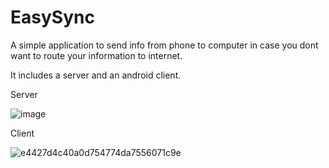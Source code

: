 # EasySync
A simple application to send info from phone to computer in case you dont want to route your information to internet.

It includes a server and an android client.

Server

![image](https://user-images.githubusercontent.com/126366476/221388262-5affcf8a-0fde-4e6f-9f46-409821a0b8e6.png)

Client

![e4427d4c40a0d754774da7556071c9e](https://user-images.githubusercontent.com/126366476/221388293-598ab124-29e0-4c92-b9b0-952a850dc170.jpg)
